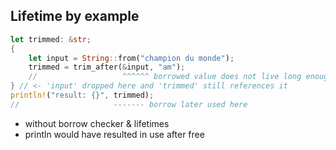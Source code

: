 ## Lifetime by example


```rust
let trimmed: &str;
{
    let input = String::from("champion du monde");
    trimmed = trim_after(&input, "am");
    //                   ^^^^^^ borrowed value does not live long enough
} // <- 'input' dropped here and 'trimmed' still references it
println!("result: {}", trimmed);
//                     ------- borrow later used here
```

* without borrow checker & lifetimes
* println would have resulted in use after free